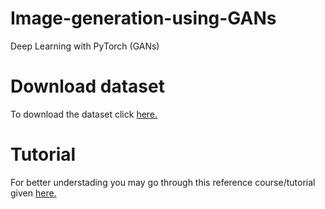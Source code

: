 # Image-generation-using-GANs
Deep Learning with PyTorch (GANs)

# Download dataset
To download the dataset click [here.](https://www.kaggle.com/splcher/animefacedataset)

# Tutorial
For better understading you may go through this reference course/tutorial given [here.](https://jovian.ai/learn/deep-learning-with-pytorch-zero-to-gans/lesson/lesson-6-image-generation-using-gans/discussion)
